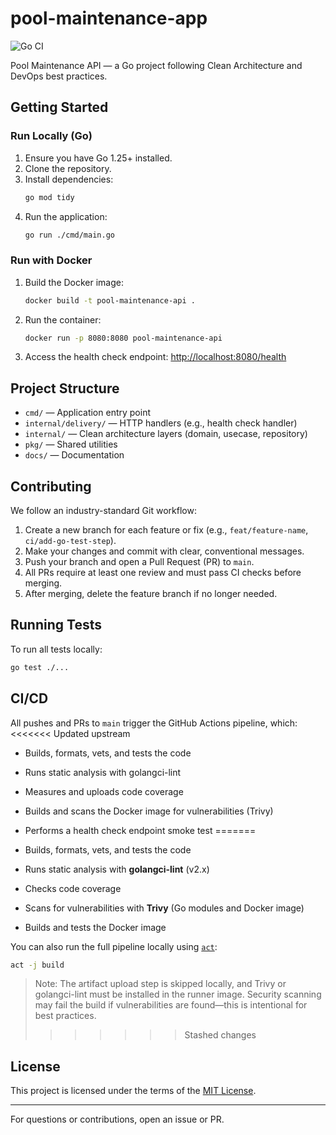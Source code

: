 # pool-maintenance-app

![Go CI](https://github.com/mgmacri/pool-maintenance-app/actions/workflows/go-ci.yml/badge.svg)

Pool Maintenance API — a Go project following Clean Architecture and DevOps best practices.


## Getting Started

### Run Locally (Go)
1. Ensure you have Go 1.25+ installed.
2. Clone the repository.
3. Install dependencies:
	```sh
	go mod tidy
	```
4. Run the application:
	```sh
	go run ./cmd/main.go
	```

### Run with Docker
1. Build the Docker image:
	```sh
	docker build -t pool-maintenance-api .
	```
2. Run the container:
	```sh
	docker run -p 8080:8080 pool-maintenance-api
	```
3. Access the health check endpoint:
	[http://localhost:8080/health](http://localhost:8080/health)



## Project Structure

- `cmd/` — Application entry point
- `internal/delivery/` — HTTP handlers (e.g., health check handler)
- `internal/` — Clean architecture layers (domain, usecase, repository)
- `pkg/` — Shared utilities
- `docs/` — Documentation


## Contributing

We follow an industry-standard Git workflow:

1. Create a new branch for each feature or fix (e.g., `feat/feature-name`, `ci/add-go-test-step`).
2. Make your changes and commit with clear, conventional messages.
3. Push your branch and open a Pull Request (PR) to `main`.
4. All PRs require at least one review and must pass CI checks before merging.
5. After merging, delete the feature branch if no longer needed.

## Running Tests

To run all tests locally:
```sh
go test ./...
```


## CI/CD

All pushes and PRs to `main` trigger the GitHub Actions pipeline, which:
<<<<<<< Updated upstream
- Builds, formats, vets, and tests the code
- Runs static analysis with golangci-lint
- Measures and uploads code coverage
- Builds and scans the Docker image for vulnerabilities (Trivy)
- Performs a health check endpoint smoke test
=======

- Builds, formats, vets, and tests the code
- Runs static analysis with **golangci-lint** (v2.x)
- Checks code coverage
- Scans for vulnerabilities with **Trivy** (Go modules and Docker image)
- Builds and tests the Docker image

You can also run the full pipeline locally using [`act`](https://github.com/nektos/act):

```sh
act -j build
```

> Note: The artifact upload step is skipped locally, and Trivy or golangci-lint must be installed in the runner image. Security scanning may fail the build if vulnerabilities are found—this is intentional for best practices.
>>>>>>> Stashed changes


## License

This project is licensed under the terms of the [MIT License](LICENSE).

---
For questions or contributions, open an issue or PR.
